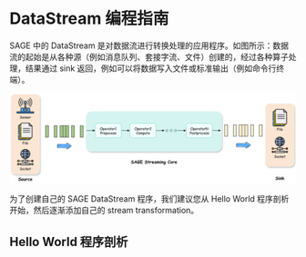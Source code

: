 # DataStream 编程指南

SAGE 中的 DataStream 是对数据流进行转换处理的应用程序。如图所示：数据流的起始是从各种源（例如消息队列、套接字流、文件）创建的，经过各种算子处理，结果通过 sink 返回，例如可以将数据写入文件或标准输出（例如命令行终端）。

![DataStream Processing](../../../assets/img/streaming.png)

为了创建自己的 SAGE DataStream 程序，我们建议您从 Hello World 程序剖析开始，然后逐渐添加自己的 stream transformation。

## Hello World 程序剖析

